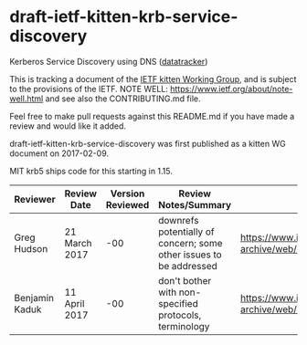 # draft-ietf-kitten-krb-service-discovery
Kerberos Service Discovery using DNS ([datatracker](https://datatracker.ietf.org/doc/draft-ietf-kitten-krb-service-discovery/))

This is tracking a document of the [IETF kitten Working Group](https://datatracker.ietf.org/wg/kitten), and is subject to the provisions of the IETF. NOTE WELL: https://www.ietf.org/about/note-well.html and see also the CONTRIBUTING.md file.

Feel free to make pull requests against this README.md if you have made a review and would like it added.

draft-ietf-kitten-krb-service-discovery was first published as a kitten WG document on 2017-02-09.

MIT krb5 ships code for this starting in 1.15.

Reviewer | Review Date | Version Reviewed | Review Notes/Summary | Link to Review
---------|-------------|------------------|----------------------|---------------
Greg Hudson | 21 March 2017 | -00 | downrefs potentially of concern; some other issues to be addressed | https://www.ietf.org/mail-archive/web/kitten/current/msg06256.html
Benjamin Kaduk | 11 April 2017 | -00 | don't bother with non-specified protocols, terminology | https://www.ietf.org/mail-archive/web/kitten/current/msg06296.html
